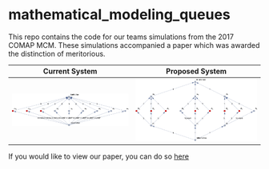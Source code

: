 # mathematical_modeling_queues
This repo contains the code for our teams simulations from the 2017 COMAP MCM. These simulations accompanied a paper which was awarded the distinction of meritorious.

Current System             |  Proposed System
:-------------------------:|:-------------------------:
![alt text](https://github.com/ajump2/mathematical_modeling_queues/raw/master/Mathematical%20Modeling/SimulatedCurrent.png "Current System") |  ![alt text](https://github.com/ajump2/mathematical_modeling_queues/raw/master/Mathematical%20Modeling/SimulatedProposed.png "Proposed System")

If you would like to view our paper, you can do so [here](https://www.overleaf.com/read/rkjjqmsjrydg)
